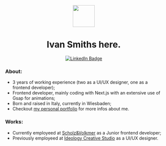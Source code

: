 <div align="center">
  <img src="https://www.ivansmiths.com/logo.svg" height="70px" width="70px" />
  <h1>Ivan Smiths here.</h1>
  <a target="_blank" rel="noopener noreferrer" href="https://www.linkedin.com/in/ivan-fabbri/">
    <img src="https://img.shields.io/badge/LinkedIn-blue?style=for-the-badge&logo=linkedin&logoColor=white" alt="LinkedIn Badge"/>
  </a>
</div>

### About:
- 3 years of working experience (two as a UI/UX designer, one as a frontend developer);
- Frontend developer, mainly coding with Next.js with an extensive use of Gsap for animations;
- Born and raised in Italy, currently in Wiesbaden;
- Checkout <a href="https://www.ivansmiths.com/">my personal portfolio</a> for more infos about me.

### Works:
- Currently employeed at <a href="https://www.s-v.de/">Scholz&Volkmer</a> as a Junior frontend developer;
- Previously employeed at <a href="https://www.ideology.it/">Ideology Creative Studio</a> as a UI/UX designer.

